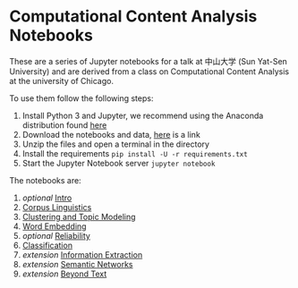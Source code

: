 # Computational Content Analysis Notebooks

These are a series of Jupyter notebooks for a talk at 中山大学 (Sun Yat-Sen University) and are derived from a class on Computational Content Analysis at the university of Chicago.

To use them follow the following steps:

1. Install Python 3 and Jupyter, we recommend using the Anaconda distribution found [here](https://www.continuum.io/downloads)
2. Download the notebooks and data, [here](https://github.com/KnowledgeLab/content_analysis/archive/1.0.zip) is a link
3. Unzip the files and open a terminal in the directory
4. Install the requirements `pip install -U -r requirements.txt`
5. Start the Jupyter Notebook server `jupyter notebook`

The notebooks are:

1. _optional_ [Intro](1-Intro/1-intro.ipynb)
2. [Corpus Linguistics](2-Corpus-Linguistics/2-Corpus-Linguistics.ipynb)
3. [Clustering and Topic Modeling](3-Clustering-and-Topic-Modeling/3-Clustering-and-Topic-Modeling.ipynb)
4. [Word Embedding](4-Word-Embedding/4-Word-Embedding.ipynb)
5. _optional_ [Reliability](5-Reliability/5-Reliability.ipynb)
6. [Classification](6-Classification/6-Classification.ipynb)
7. _extension_ [Information Extraction](7-Information-Extraction/7-Information-Extraction.ipynb)
8. _extension_ [Semantic Networks](8-Semantic-Networks/8-Semantic-Networks.ipynb)
9. _extension_ [Beyond Text](9-Beyond-Text/9-Beyond-Text.ipynb)
